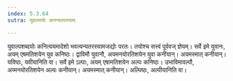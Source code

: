 ```yaml
---
index: 5.3.64
sutra: युवाल्पयोः कनन्यतरस्याम्

---
```

युवाल्पशब्दयोः कनित्ययमादेशो भवत्यन्यतरस्यामजद्योः परतः। तयोश्च सत्त्वं पूर्ववज् ज्ञेयम्। सर्वे इमे युवानः, अयम् एषमतिशयेन युव कनिष्ठः। द्वाविमौ युवानौ, अयमनयोरतिशयेन युवा कनीयान्। अयमस्मात् कनीयान्। यविष्ठः, यवीयानिति वा। सर्वे इमे ऽल्पाः, अयम् एषामतिशयेन अल्पः कनिष्ठः। उभाविमावल्पौ, अय्मनयोरतिशयेन अल्पः कनीयान्। अयमस्मात् कनीयान्। अल्पिष्ठः, अल्पीयानिति वा।